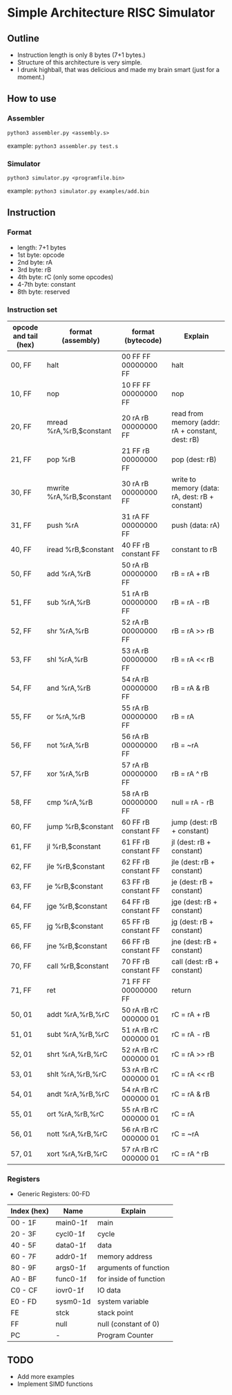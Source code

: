 # Simple Architecture RISC Simulator

## Outline
* Instruction length is only 8 bytes (7+1 bytes.)
* Structure of this architecture is very simple.
* I drunk highball, that was delicious and made my brain smart (just for a moment.)

## How to use
### Assembler
`python3 assembler.py <assembly.s>`

example: `python3 assembler.py test.s`

### Simulator
`python3 simulator.py <programfile.bin>`

example: `python3 simulator.py examples/add.bin`

## Instruction
### Format

* length: 7+1 bytes
* 1st byte: opcode
* 2nd byte: rA
* 3rd byte: rB
* 4th byte: rC (only some opcodes)
* 4-7th byte: constant
* 8th byte: reserved

### Instruction set

| opcode and tail<br>(hex)  | format<br>(assembly)         | format<br>(bytecode)     | Explain                                              |
|---------------------------|------------------------------|--------------------------|------------------------------------------------------|
| 00, FF                    | halt                         | 00 FF FF 00000000 FF     | halt                                                 |
| 10, FF                    | nop                          | 10 FF FF 00000000 FF     | nop                                                  |
| 20, FF                    | mread %rA,%rB,$constant      | 20 rA rB 00000000 FF     | read from memory (addr: rA + constant, dest: rB)     |
| 21, FF                    | pop %rB                      | 21 FF rB 00000000 FF     | pop (dest: rB)                                       |
| 30, FF                    | mwrite %rA,%rB,$constant     | 30 rA rB 00000000 FF     | write to memory (data: rA, dest: rB + constant)      |
| 31, FF                    | push %rA                     | 31 rA FF 00000000 FF     | push (data: rA)                                      |
| 40, FF                    | iread %rB,$constant          | 40 FF rB constant FF     | constant to rB                                       |
| 50, FF                    | add %rA,%rB                  | 50 rA rB 00000000 FF     | rB = rA + rB                                         |
| 51, FF                    | sub %rA,%rB                  | 51 rA rB 00000000 FF     | rB = rA - rB                                         |
| 52, FF                    | shr %rA,%rB                  | 52 rA rB 00000000 FF     | rB = rA >> rB                                        |
| 53, FF                    | shl %rA,%rB                  | 53 rA rB 00000000 FF     | rB = rA << rB                                        |
| 54, FF                    | and %rA,%rB                  | 54 rA rB 00000000 FF     | rB = rA & rB                                         |
| 55, FF                    | or %rA,%rB                   | 55 rA rB 00000000 FF     | rB = rA | rB                                         |
| 56, FF                    | not %rA,%rB                  | 56 rA rB 00000000 FF     | rB = ~rA                                             |
| 57, FF                    | xor %rA,%rB                  | 57 rA rB 00000000 FF     | rB = rA ^ rB                                         |
| 58, FF                    | cmp %rA,%rB                  | 58 rA rB 00000000 FF     | null = rA - rB                                       |
| 60, FF                    | jump %rB,$constant           | 60 FF rB constant FF     | jump (dest: rB + constant)                           |
| 61, FF                    | jl %rB,$constant             | 61 FF rB constant FF     | jl (dest: rB + constant)                             |
| 62, FF                    | jle %rB,$constant            | 62 FF rB constant FF     | jle (dest: rB + constant)                            |
| 63, FF                    | je %rB,$constant             | 63 FF rB constant FF     | je (dest: rB + constant)                             |
| 64, FF                    | jge %rB,$constant            | 64 FF rB constant FF     | jge (dest: rB + constant)                            |
| 65, FF                    | jg %rB,$constant             | 65 FF rB constant FF     | jg (dest: rB + constant)                             |
| 66, FF                    | jne %rB,$constant            | 66 FF rB constant FF     | jne (dest: rB + constant)                            |
| 70, FF                    | call %rB,$constant           | 70 FF rB constant FF     | call (dest: rB + constant)                           |
| 71, FF                    | ret                          | 71 FF FF 00000000 FF     | return                                               |
| 50, 01                    | addt %rA,%rB,%rC             | 50 rA rB rC 000000 01    | rC = rA + rB                                         |
| 51, 01                    | subt %rA,%rB,%rC             | 51 rA rB rC 000000 01    | rC = rA - rB                                         |
| 52, 01                    | shrt %rA,%rB,%rC             | 52 rA rB rC 000000 01    | rC = rA >> rB                                        |
| 53, 01                    | shlt %rA,%rB,%rC             | 53 rA rB rC 000000 01    | rC = rA << rB                                        |
| 54, 01                    | andt %rA,%rB,%rC             | 54 rA rB rC 000000 01    | rC = rA & rB                                         |
| 55, 01                    | ort %rA,%rB,%rC              | 55 rA rB rC 000000 01    | rC = rA | rB                                         |
| 56, 01                    | nott %rA,%rB,%rC             | 56 rA rB rC 000000 01    | rC = ~rA                                             |
| 57, 01                    | xort %rA,%rB,%rC             | 57 rA rB rC 000000 01    | rC = rA ^ rB                                         |


### Registers
* Generic Registers: 00-FD

| Index (hex)   | Name    | Explain                                   |
|---------------|---------|-------------------------------------------|
| 00 - 1F       | main0-1f| main                                      |
| 20 - 3F       | cycl0-1f| cycle                                     |
| 40 - 5F       | data0-1f| data                                      |
| 60 - 7F       | addr0-1f| memory address                            |
| 80 - 9F       | args0-1f| arguments of function                     |
| A0 - BF       | func0-1f| for inside of function                    |
| C0 - CF       | iovr0-1f| IO data                                   |
| E0 - FD       | sysm0-1d| system variable                           |
| FE            | stck    | stack point                               |
| FF            | null    | null (constant of 0)                      |
| PC            | -       | Program Counter                           |

## TODO
* Add more examples
* Implement SIMD functions
